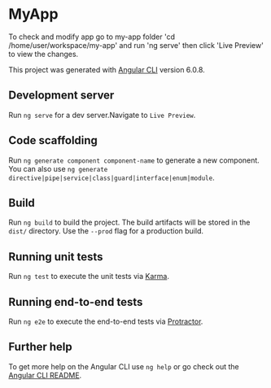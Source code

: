 # MyApp
To check and modify app go to my-app folder 'cd /home/user/workspace/my-app' and run  'ng serve' then click 'Live Preview' to view the changes.

This project was generated with [Angular CLI](https://github.com/angular/angular-cli) version 6.0.8.

## Development server

Run `ng serve` for a dev server.Navigate to `Live Preview`. 

## Code scaffolding

Run `ng generate component component-name` to generate a new component. You can also use `ng generate directive|pipe|service|class|guard|interface|enum|module`.

## Build

Run `ng build` to build the project. The build artifacts will be stored in the `dist/` directory. Use the `--prod` flag for a production build.

## Running unit tests

Run `ng test` to execute the unit tests via [Karma](https://karma-runner.github.io).

## Running end-to-end tests

Run `ng e2e` to execute the end-to-end tests via [Protractor](http://www.protractortest.org/).

## Further help

To get more help on the Angular CLI use `ng help` or go check out the [Angular CLI README](https://github.com/angular/angular-cli/blob/master/README.md).
